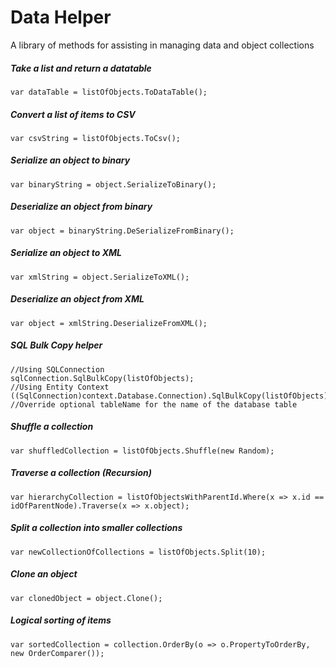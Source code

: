 ﻿# Data Helper

A library of methods for assisting in managing data and object collections

##### Take a list and return a datatable
```
var dataTable = listOfObjects.ToDataTable();
```

##### Convert a list of items to CSV
```
var csvString = listOfObjects.ToCsv(); 
```

##### Serialize an object to binary
```
var binaryString = object.SerializeToBinary();
```

##### Deserialize an object from binary
```
var object = binaryString.DeSerializeFromBinary();
```

##### Serialize an object to XML
```
var xmlString = object.SerializeToXML();
```

##### Deserialize an object from XML
```
var object = xmlString.DeserializeFromXML();
```

##### SQL Bulk Copy helper
```
//Using SQLConnection
sqlConnection.SqlBulkCopy(listOfObjects);
//Using Entity Context
((SqlConnection)context.Database.Connection).SqlBulkCopy(listOfObjects);
//Override optional tableName for the name of the database table
```

##### Shuffle a collection
```
var shuffledCollection = listOfObjects.Shuffle(new Random);
```

##### Traverse a collection (Recursion)
```
var hierarchyCollection = listOfObjectsWithParentId.Where(x => x.id == idOfParentNode).Traverse(x => x.object);
```

##### Split a collection into smaller collections
```
var newCollectionOfCollections = listOfObjects.Split(10);
```

##### Clone an object
```
var clonedObject = object.Clone();
```

##### Logical sorting of items
```
var sortedCollection = collection.OrderBy(o => o.PropertyToOrderBy, new OrderComparer());
```
